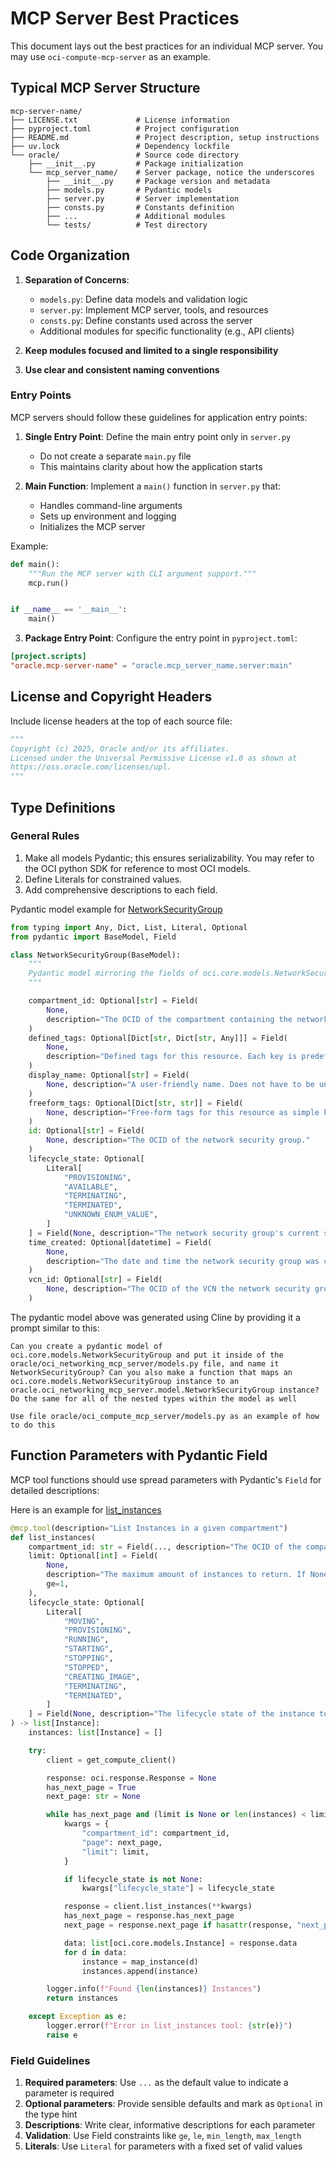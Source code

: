 # MCP Server Best Practices

This document lays out the best practices for an individual MCP server. You may use `oci-compute-mcp-server` as an example.

## Typical MCP Server Structure

```
mcp-server-name/
├── LICENSE.txt             # License information
├── pyproject.toml          # Project configuration
├── README.md               # Project description, setup instructions
├── uv.lock                 # Dependency lockfile
└── oracle/                 # Source code directory
    ├── __init__.py         # Package initialization
    └── mcp_server_name/    # Server package, notice the underscores
        ├── __init__.py     # Package version and metadata
        ├── models.py       # Pydantic models
        ├── server.py       # Server implementation
        ├── consts.py       # Constants definition
        ├── ...             # Additional modules
        └── tests/          # Test directory
```

## Code Organization

1. **Separation of Concerns**:
   - `models.py`: Define data models and validation logic
   - `server.py`: Implement MCP server, tools, and resources
   - `consts.py`: Define constants used across the server
   - Additional modules for specific functionality (e.g., API clients)

2. **Keep modules focused and limited to a single responsibility**

3. **Use clear and consistent naming conventions**

### Entry Points

MCP servers should follow these guidelines for application entry points:

1. **Single Entry Point**: Define the main entry point only in `server.py`
   - Do not create a separate `main.py` file
   - This maintains clarity about how the application starts

2. **Main Function**: Implement a `main()` function in `server.py` that:
   - Handles command-line arguments
   - Sets up environment and logging
   - Initializes the MCP server

Example:

```python
def main():
    """Run the MCP server with CLI argument support."""
    mcp.run()


if __name__ == '__main__':
    main()
```

3. **Package Entry Point**: Configure the entry point in `pyproject.toml`:

```toml
[project.scripts]
"oracle.mcp-server-name" = "oracle.mcp_server_name.server:main"
```

## License and Copyright Headers

Include license headers at the top of each source file:

```python
"""
Copyright (c) 2025, Oracle and/or its affiliates.
Licensed under the Universal Permissive License v1.0 as shown at
https://oss.oracle.com/licenses/upl.
"""
```

## Type Definitions

### General Rules

1. Make all models Pydantic; this ensures serializability. You may refer to the OCI python SDK for reference to most OCI models.
2. Define Literals for constrained values.
3. Add comprehensive descriptions to each field.

Pydantic model example for [NetworkSecurityGroup](src/oci-networking-mcp-server/oracle/oci_networking_mcp_server/models.py)

```python
from typing import Any, Dict, List, Literal, Optional
from pydantic import BaseModel, Field

class NetworkSecurityGroup(BaseModel):
    """
    Pydantic model mirroring the fields of oci.core.models.NetworkSecurityGroup.
    """

    compartment_id: Optional[str] = Field(
        None,
        description="The OCID of the compartment containing the network security group.",
    )
    defined_tags: Optional[Dict[str, Dict[str, Any]]] = Field(
        None,
        description="Defined tags for this resource. Each key is predefined and scoped to a namespace.",
    )
    display_name: Optional[str] = Field(
        None, description="A user-friendly name. Does not have to be unique."
    )
    freeform_tags: Optional[Dict[str, str]] = Field(
        None, description="Free-form tags for this resource as simple key/value pairs."
    )
    id: Optional[str] = Field(
        None, description="The OCID of the network security group."
    )
    lifecycle_state: Optional[
        Literal[
            "PROVISIONING",
            "AVAILABLE",
            "TERMINATING",
            "TERMINATED",
            "UNKNOWN_ENUM_VALUE",
        ]
    ] = Field(None, description="The network security group's current state.")
    time_created: Optional[datetime] = Field(
        None,
        description="The date and time the network security group was created (RFC3339).",
    )
    vcn_id: Optional[str] = Field(
        None, description="The OCID of the VCN the network security group belongs to."
    )
```

The pydantic model above was generated using Cline by providing it a prompt similar to this:
```
Can you create a pydantic model of oci.core.models.NetworkSecurityGroup and put it inside of the oracle/oci_networking_mcp_server/models.py file, and name it NetworkSecurityGroup? Can you also make a function that maps an oci.core.models.NetworkSecurityGroup instance to an oracle.oci_networking_mcp_server.model.NetworkSecurityGroup instance? Do the same for all of the nested types within the model as well

Use file oracle/oci_compute_mcp_server/models.py as an example of how to do this
```

## Function Parameters with Pydantic Field

MCP tool functions should use spread parameters with Pydantic's `Field` for detailed descriptions:

Here is an example for [list_instances](src/oci-compute-mcp-server/oracle/oci_compute_mcp_server/server.py)

```python
@mcp.tool(description="List Instances in a given compartment")
def list_instances(
    compartment_id: str = Field(..., description="The OCID of the compartment"),
    limit: Optional[int] = Field(
        None,
        description="The maximum amount of instances to return. If None, there is no limit.",
        ge=1,
    ),
    lifecycle_state: Optional[
        Literal[
            "MOVING",
            "PROVISIONING",
            "RUNNING",
            "STARTING",
            "STOPPING",
            "STOPPED",
            "CREATING_IMAGE",
            "TERMINATING",
            "TERMINATED",
        ]
    ] = Field(None, description="The lifecycle state of the instance to filter on"),
) -> list[Instance]:
    instances: list[Instance] = []

    try:
        client = get_compute_client()

        response: oci.response.Response = None
        has_next_page = True
        next_page: str = None

        while has_next_page and (limit is None or len(instances) < limit):
            kwargs = {
                "compartment_id": compartment_id,
                "page": next_page,
                "limit": limit,
            }

            if lifecycle_state is not None:
                kwargs["lifecycle_state"] = lifecycle_state

            response = client.list_instances(**kwargs)
            has_next_page = response.has_next_page
            next_page = response.next_page if hasattr(response, "next_page") else None

            data: list[oci.core.models.Instance] = response.data
            for d in data:
                instance = map_instance(d)
                instances.append(instance)

        logger.info(f"Found {len(instances)} Instances")
        return instances

    except Exception as e:
        logger.error(f"Error in list_instances tool: {str(e)}")
        raise e
```

### Field Guidelines

1. **Required parameters**: Use `...` as the default value to indicate a parameter is required
2. **Optional parameters**: Provide sensible defaults and mark as `Optional` in the type hint
3. **Descriptions**: Write clear, informative descriptions for each parameter
4. **Validation**: Use Field constraints like `ge`, `le`, `min_length`, `max_length`
5. **Literals**: Use `Literal` for parameters with a fixed set of valid values